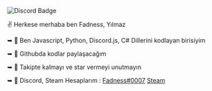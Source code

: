 ![Discord Badge](https://media.discordapp.net/attachments/608711485849337856/770315179837095936/a_f82ce6cfca3795b14d61a21ea922814b.gif)



✌️ Herkese merhaba ben Fadness, Yılmaz


➥ 🌊 Ben Javascript, Python, Discord.js, C# Dillerini kodlayan birisiyim

➥ 🌼 Githubda kodlar paylaşacağım

➥ 🌲 Takipte kalmayı ve star vermeyi unutmayın

➥ 💙 Discord, Steam Hesaplarım : [Fadness#0007](https://discord.com/channels/@me) [Steam](https://steamcommunity.com/profiles/76561198936474768/)
